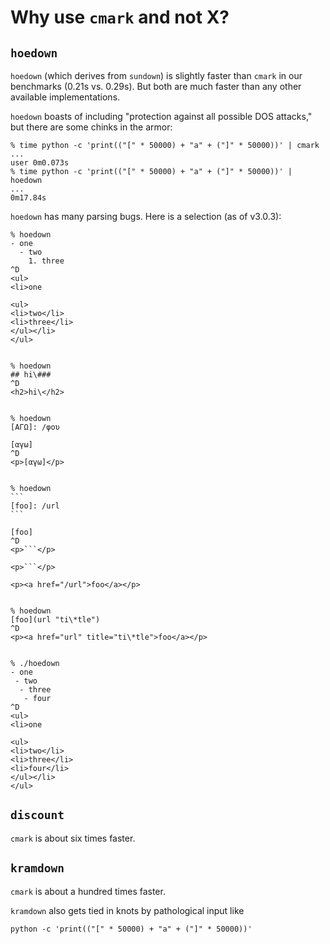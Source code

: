 Why use `cmark` and not X?
==========================

`hoedown`
---------

`hoedown` (which derives from `sundown`) is slightly faster
than `cmark` in our benchmarks (0.21s vs. 0.29s).  But both
are much faster than any other available implementations.

`hoedown` boasts of including "protection against all possible
DOS attacks," but there are some chinks in the armor:

    % time python -c 'print(("[" * 50000) + "a" + ("]" * 50000))' | cmark
    ...
    user 0m0.073s
    % time python -c 'print(("[" * 50000) + "a" + ("]" * 50000))' | hoedown
    ...
    0m17.84s

`hoedown` has many parsing bugs.  Here is a selection (as of
v3.0.3):

    % hoedown
    - one
      - two
        1. three
    ^D
    <ul>
    <li>one

    <ul>
    <li>two</li>
    <li>three</li>
    </ul></li>
    </ul>


    % hoedown
    ## hi\###
    ^D
    <h2>hi\</h2>


    % hoedown
    [ΑΓΩ]: /φου

    [αγω]
    ^D
    <p>[αγω]</p>


    % hoedown
    ```
    [foo]: /url
    ```

    [foo]
    ^D
    <p>```</p>

    <p>```</p>

    <p><a href="/url">foo</a></p>


    % hoedown
    [foo](url "ti\*tle")
    ^D
    <p><a href="url" title="ti\*tle">foo</a></p>


    % ./hoedown
    - one
     - two
      - three
       - four
    ^D
    <ul>
    <li>one

    <ul>
    <li>two</li>
    <li>three</li>
    <li>four</li>
    </ul></li>
    </ul>


`discount`
----------

`cmark` is about six times faster.

`kramdown`
----------

`cmark` is about a hundred times faster.

`kramdown` also gets tied in knots by pathological input like

    python -c 'print(("[" * 50000) + "a" + ("]" * 50000))'
